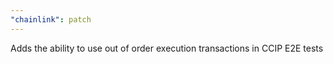 ```yaml
---
"chainlink": patch
---
```


Adds the ability to use out of order execution transactions in CCIP E2E tests
